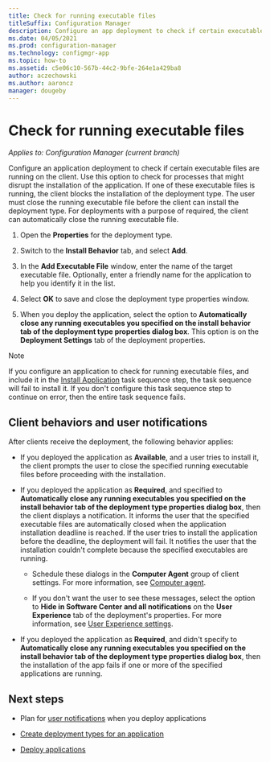 ```yaml
---
title: Check for running executable files
titleSuffix: Configuration Manager
description: Configure an app deployment to check if certain executable files are running on the client.
ms.date: 04/05/2021
ms.prod: configuration-manager
ms.technology: configmgr-app
ms.topic: how-to
ms.assetid: c5e06c10-567b-44c2-9bfe-264e1a429ba8
author: aczechowski
ms.author: aaroncz
manager: dougeby
---
```


# Check for running executable files

*Applies to: Configuration Manager (current branch)*

Configure an application deployment to check if certain executable files are running on the client. Use this option to check for processes that might disrupt the installation of the application. If one of these executable files is running, the client blocks the installation of the deployment type. The user must close the running executable file before the client can install the deployment type. For deployments with a purpose of required, the client can automatically close the running executable file.

1. Open the **Properties** for the deployment type.

1. Switch to the **Install Behavior** tab, and select **Add**.

1. In the **Add Executable File** window, enter the name of the target executable file. Optionally, enter a friendly name for the application to help you identify it in the list.

1. Select **OK** to save and close the deployment type properties window.

1. When you deploy the application, select the option to **Automatically close any running executables you specified on the install behavior tab of the deployment type properties dialog box**. This option is on the **Deployment Settings** tab of the deployment properties.

> [!NOTE]
> If you configure an application to check for running executable files, and include it in the [Install Application](../../osd/understand/task-sequence-steps.md#BKMK_InstallApplication) task sequence step, the task sequence will fail to install it. If you don't configure this task sequence step to continue on error, then the entire task sequence fails.

## Client behaviors and user notifications

After clients receive the deployment, the following behavior applies:

- If you deployed the application as **Available**, and a user tries to install it, the client prompts the user to close the specified running executable files before proceeding with the installation.

- If you deployed the application as **Required**, and specified to **Automatically close any running executables you specified on the install behavior tab of the deployment type properties dialog box**, then the client displays a notification. It informs the user that the specified executable files are automatically closed when the application installation deadline is reached. If the user tries to install the application before the deadline, the deployment will fail. It notifies the user that the installation couldn't complete because the specified executables are running.

  - Schedule these dialogs in the **Computer Agent** group of client settings. For more information, see [Computer agent](../../core/clients/deploy/about-client-settings.md#computer-agent).

  - If you don't want the user to see these messages, select the option to **Hide in Software Center and all notifications** on the **User Experience** tab of the deployment's properties. For more information, see [User Experience settings](deploy-applications.md#bkmk_deploy-ux).

- If you deployed the application as **Required**, and didn't specify to **Automatically close any running executables you specified on the install behavior tab of the deployment type properties dialog box**, then the installation of the app fails if one or more of the specified applications are running.

## Next steps

- Plan for [user notifications](../plan-design/user-notifications.md) when you deploy applications

- [Create deployment types for an application](create-applications.md#bkmk_create-dt)

- [Deploy applications](deploy-applications.md)
